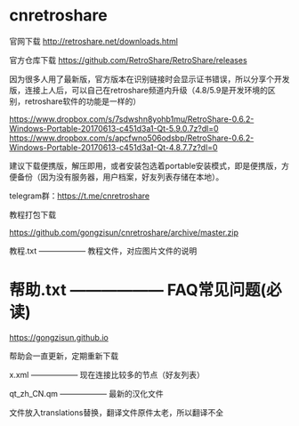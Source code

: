 # cnretroshare
官网下载
http://retroshare.net/downloads.html

官方仓库下载
https://github.com/RetroShare/RetroShare/releases

因为很多人用了最新版，官方版本在识别链接时会显示证书错误，所以分享个开发版，连接上人后，可以自己在retroshare频道内升级（4.8/5.9是开发环境的区别，retroshare软件的功能是一样的）

https://www.dropbox.com/s/7sdwshn8yohb1mu/RetroShare-0.6.2-Windows-Portable-20170613-c451d3a1-Qt-5.9.0.7z?dl=0
https://www.dropbox.com/s/apcfwno506odsbp/RetroShare-0.6.2-Windows-Portable-20170613-c451d3a1-Qt-4.8.7.7z?dl=0

建议下载便携版，解压即用，或者安装包选着portable安装模式，即是便携版，方便备份（因为没有服务器，用户档案，好友列表存储在本地）。

telegram群：https://t.me/cnretroshare

教程打包下载

https://github.com/gongzisun/cnretroshare/archive/master.zip

教程.txt —————— 教程文件，对应图片文件的说明


# 帮助.txt —————— FAQ常见问题(必读)
https://gongzisun.github.io

帮助会一直更新，定期重新下载


x.xml —————— 现在连接比较多的节点（好友列表）


qt_zh_CN.qm —————— 最新的汉化文件

文件放入translations替换，翻译文件原件太老，所以翻译不全
